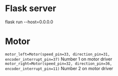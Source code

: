 # Flask server
flask run --host=0.0.0.0 

# Motor
`motor_left=Motor(speed_pin=33, direction_pin=31, encoder_interrupt_pin=37)`  Number 1 on motor driver
`motor_right=Motor(speed_pin=32, direction_pin=36, encoder_interrupt_pin=11)` Number 2 on motor driver